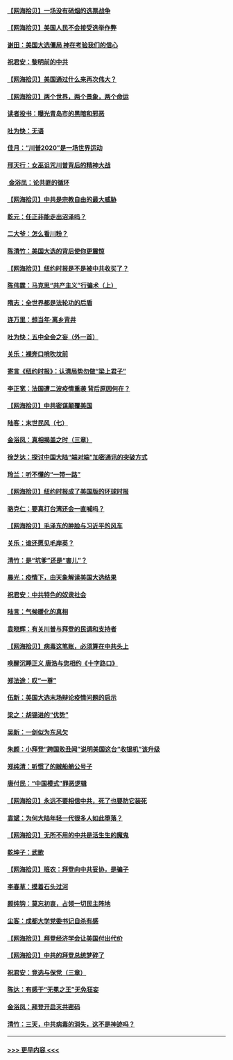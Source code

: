 #### [【网海拾贝】一场没有硝烟的选票战争](../pages/nsc993/n12531883.md?t=11080551) 
#### [【网海拾贝】美国人民不会接受选举作弊](../pages/nsc993/n12528850.md?t=11080551) 
#### [谢田：美国大选僵局 神在考验我们的信心](../pages/nsc993/n12527932.md?t=11080551) 
#### [祝君安：黎明前的中共](../pages/nsc993/n12524071.md?t=11080551) 
#### [【网海拾贝】美国通过什么来再次伟大？](../pages/nsc993/n12523844.md?t=11080551) 
#### [【网海拾贝】两个世界，两个景象，两个命运](../pages/nsc993/n12521419.md?t=11080551) 
#### [读者投书：曝光青岛市的黑暗和邪恶](../pages/nsc993/n12520988.md?t=11080551) 
#### [吐为快：无语](../pages/nsc993/n12518588.md?t=11080551) 
#### [佳月：“川普2020”是一场世界运动](../pages/nsc993/n12518581.md?t=11080551) 
#### [邢天行：女巫诅咒川普背后的精神大战](../pages/nsc993/n12517257.md?t=11080551) 
#### [ 金浴凤：论共匪的循环](../pages/nsc993/n12517133.md?t=11080551) 
#### [【网海拾贝】中共是宗教自由的最大威胁](../pages/nsc993/n12516879.md?t=11080551) 
#### [乾元：任正非能走出沼泽吗？](../pages/nsc993/n12515831.md?t=11080551) 
#### [二大爷：怎么看川粉？](../pages/nsc993/n12515820.md?t=11080551) 
#### [陈清竹：美国大选的背后使你更震惊](../pages/nsc993/n12515589.md?t=11080551) 
#### [【网海拾贝】纽约时报是不是被中共收买了？](../pages/nsc993/n12515122.md?t=11080551) 
#### [陈伟霆：马克思“共产主义”行骗术（上）](../pages/nsc993/n12510217.md?t=11080551) 
#### [隋志：全世界都是法轮功的后盾](../pages/nsc993/n12510636.md?t=11080551) 
#### [连万里：想当年‧离乡背井](../pages/nsc993/n12510623.md?t=11080551) 
#### [吐为快：五中全会之妄（外一首）](../pages/nsc993/n12510470.md?t=11080551) 
#### [关乐：裸奔口哨吹坟前](../pages/nsc993/n12510403.md?t=11080551) 
#### [寄言《纽约时报》：认清局势勿做“梁上君子”](../pages/nsc993/n12510042.md?t=11080551) 
#### [李正宽：法国遭二波疫情重袭 背后原因何在？](../pages/nsc993/n12509971.md?t=11080551) 
#### [【网海拾贝】中共密谋颠覆美国](../pages/nsc993/n12509816.md?t=11080551) 
#### [陆客：末世民风（七）](../pages/nsc993/n12507822.md?t=11080551) 
#### [金浴凤：真相揭盖之时（三章）](../pages/nsc993/n12507804.md?t=11080551) 
#### [徐芝达：探讨中国大陆“端对端”加密通讯的突破方式](../pages/nsc993/n12507682.md?t=11080551) 
#### [玲兰：听不懂的“一带一路”](../pages/nsc993/n12507669.md?t=11080551) 
#### [【网海拾贝】纽约时报成了美国版的环球时报](../pages/nsc993/n12507053.md?t=11080551) 
#### [骆克仁：要真打台湾还会一直喊吗？](../pages/nsc993/n12506843.md?t=11080551) 
#### [【网海拾贝】毛泽东的肿脸与习近平的风车](../pages/nsc993/n12504537.md?t=11080551) 
#### [关乐：谁还愿见毛岸英？](../pages/nsc993/n12503866.md?t=11080551) 
#### [清竹：是“坑爹”还是“害儿”？](../pages/nsc993/n12503034.md?t=11080551) 
#### [晨光：疫情下，由天象解读美国大选结果](../pages/nsc993/n12502536.md?t=11080551) 
#### [祝君安：中共特色的奴隶社会](../pages/nsc993/n12501529.md?t=11080551) 
#### [陆言：气候暖化的真相](../pages/nsc993/n12501183.md?t=11080551) 
#### [袁晓辉：有关川普与拜登的民调和支持者](../pages/nsc993/n12500433.md?t=11080551) 
#### [【网海拾贝】病毒这笔账，必须算在中共头上](../pages/nsc993/n12500320.md?t=11080551) 
#### [唤醒沉睡正义 唐浩与您相约《十字路口》](../pages/nsc993/n12497980.md?t=11080551) 
#### [郑法途：叹“一尊”](../pages/nsc993/n12498837.md?t=11080551) 
#### [伍新：美国大选末场辩论疫情问题的启示](../pages/nsc993/n12498829.md?t=11080551) 
#### [梁之：胡锡进的“优势”](../pages/nsc993/n12498780.md?t=11080551) 
#### [吴新：一剑似为东风欠](../pages/nsc993/n12498772.md?t=11080551) 
#### [朱颜：小拜登“跨国败丑闻”说明美国这台“收银机”该升级](../pages/nsc993/n12498731.md?t=11080551) 
#### [郑纯清：听惯了的贼船艄公号子](../pages/nsc993/n12498721.md?t=11080551) 
#### [唐付民：“中国模式”罪恶逻辑](../pages/nsc993/n12498310.md?t=11080551) 
#### [【网海拾贝】永远不要相信中共，死了也要防它装死](../pages/nsc993/n12498162.md?t=11080551) 
#### [袁斌：为何大陆年轻一代很多人如此堕落？](../pages/nsc993/n12495696.md?t=11080551) 
#### [【网海拾贝】无所不用的中共是活生生的魔鬼](../pages/nsc993/n12495621.md?t=11080551) 
#### [乾坤子：武歌](../pages/nsc993/n12493391.md?t=11080551) 
#### [【网海拾贝】班农：拜登向中共妥协，是骗子](../pages/nsc993/n12492877.md?t=11080551) 
#### [李春草：摸着石头过河](../pages/nsc993/n12491121.md?t=11080551) 
#### [颜纯钩：莫忘初衷，占领一切民主阵地](../pages/nsc993/n12490965.md?t=11080551) 
#### [尘客：成都大学党委书记自杀有感](../pages/nsc993/n12490950.md?t=11080551) 
#### [【网海拾贝】拜登经济学会让美国付出代价](../pages/nsc993/n12489662.md?t=11080551) 
#### [【网海拾贝】中共的拜登总统梦碎了](../pages/nsc993/n12487896.md?t=11080551) 
#### [祝君安：竞选与保党（三章）](../pages/nsc993/n12487258.md?t=11080551) 
#### [陈达：有感于“无冕之王”无免狂妄](../pages/nsc993/n12485133.md?t=11080551) 
#### [金浴凤：拜登开启灭共密码](../pages/nsc993/n12485125.md?t=11080551) 
#### [清竹：三天，中共病毒的消失，这不是神迹吗？](../pages/nsc993/n12485027.md?t=11080551) 

----
#### [ >>> 更早内容 <<< ](../indexes/nsc993-earlier.md)

